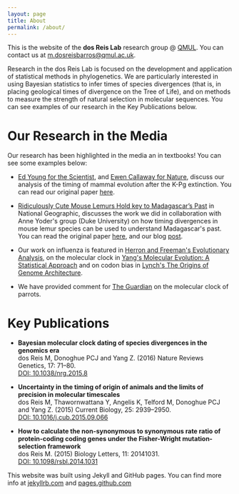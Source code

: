 ```yaml
---
layout: page
title: About
permalink: /about/
---
```


This is the website of the **dos Reis Lab** research group @ [QMUL](https://www.qmul.ac.uk/sbcs/people/academicstaff/). You can contact us at [m.dosreisbarros@qmul.ac.uk](mailto:m.dosreisbarros@qmul.ac.uk).

Research in the dos Reis Lab is focused on the development and application of statistical methods in phylogenetics. We are particularly interested in using Bayesian statistics to infer times of species divergences (that is, in placing geological times of divergence on the Tree of Life), and on methods to measure the strength of natural selection in molecular sequences. You can see examples of our research in the Key Publications below.

# Our Research in the Media

Our research has been highlighted in the media an in textbooks! You can see some examples below:

- [Ed Young for the Scientist](http://www.the-scientist.com/?articles.view/articleNo/38858/title/Clocks-Versus-Rocks/), and  [Ewen Callaway for Nature](https://www.nature.com/articles/nature.2014.14522), discuss our analysis of the timing of mammal evolution after the K-Pg extinction. You can read our original paper [here](http://dx.doi.org/10.1098/rsbl.2013.1003).

- [Ridiculously Cute Mouse Lemurs Hold key to Madagascar’s Past](http://voices.nationalgeographic.org/2016/07/19/ridiculously-cute-mouse-lemurs-hold-key-to-madagascars-past/) in National Geographic, discusses the work we did in collaboration with Anne Yoder's group (Duke University) on how timing divergences in mouse lemur species can be used to understand Madagascar's past. You can read the original paper [here](http://dx.doi.org/10.1073/pnas.1601081113), and our blog [post](/2016/07/03/coalescent-calibration.html).

- Our work on influenza is featured in [Herron and Freeman's Evolutionary Analysis](https://href.li/?http://www.amazon.co.uk/Evolutionary-Analysis-Jon-C-Herron/dp/0321616677/ref=sr_1_1?ie=UTF8&qid=1408379766&sr=8-1&keywords=evolutionary+analysis), on the molecular clock in [Yang's Molecular Evolution: A Statistical Approach](https://www.amazon.co.uk/gp/product/0199602611/ref=dbs_a_def_rwt_bibl_vppi_i0) and on codon bias in [Lynch's The Origins of Genome Architecture](https://www.amazon.co.uk/Origins-Genome-Architecture-Michael-Lynch/dp/0878934847/ref=sr_1_1?keywords=the+origins+of+genome+architecture&qid=1575393048&s=books&sr=1-1).

- We have provided comment for [The Guardian](https://www.theguardian.com/science/grrlscientist/2015/aug/12/taking-flight-cape-parrot-identified-as-new-species) on the molecular clock of parrots.

# Key Publications

- **Bayesian molecular clock dating of species divergences in the genomics era**  
dos Reis M, Donoghue PCJ and Yang Z. (2016) Nature Reviews Genetics, 17: 71–80.  
[DOI: 10.1038/nrg.2015.8](https://dx.doi.org/10.1038/nrg.2015.8)

- **Uncertainty in the timing of origin of animals and the limits of precision in molecular timescales**  
dos Reis M, Thawornwattana Y, Angelis K, Telford M, Donoghue PCJ and Yang Z. (2015) Current Biology, 25: 2939–2950.  
[DOI: 10.1016/j.cub.2015.09.066](https://dx.doi.org/10.1016/j.cub.2015.09.066)

- **How to calculate the non-synonymous to synonymous rate ratio of protein-coding coding genes under the Fisher-Wright mutation-selection framework**  
dos Reis M. (2015) Biology Letters, 11: 20141031.  
[DOI: 10.1098/rsbl.2014.1031](https://dx.doi.org/10.1098/rsbl.2014.1031)

This website was built using Jekyll and GitHub pages. You can find more info at [jekyllrb.com](http://jekyllrb.com/) and [pages.github.com](https://pages.github.com/)
